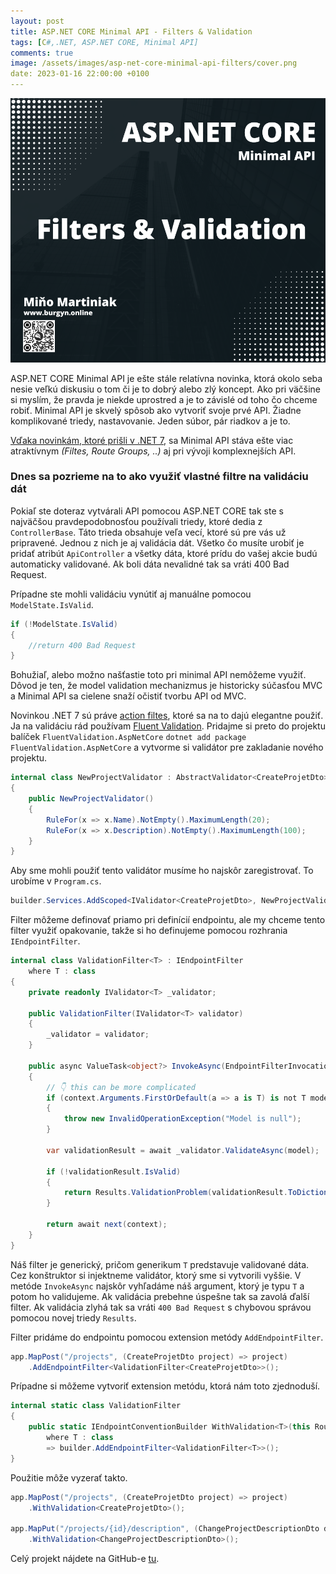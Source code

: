 ```yaml
---
layout: post
title: ASP.NET CORE Minimal API - Filters & Validation
tags: [C#,.NET, ASP.NET CORE, Minimal API]
comments: true
image: /assets/images/asp-net-core-minimal-api-filters/cover.png
date: 2023-01-16 22:00:00 +0100
---
```


![ASP.NET CORE Minimal API - Filters & Validation](/assets/images/asp-net-core-minimal-api-filters/cover.png)

ASP.NET CORE Minimal API je ešte stále relatívna novinka, ktorá okolo seba nesie veľkú diskusiu o tom či je to dobrý alebo zlý koncept.
Ako pri väčšine si myslím, že pravda je niekde uprostred a je to závislé od toho čo chceme robiť. Minimal API je skvelý spôsob ako vytvoriť svoje prvé API. Žiadne komplikované triedy, nastavovanie. Jeden súbor, pár riadkov a je to.

[Vďaka novinkám, ktoré prišli v .NET 7](https://learn.microsoft.com/en-us/aspnet/core/release-notes/aspnetcore-7.0?view=aspnetcore-7.0#minimal-apis), sa Minimal API stáva ešte viac atraktívnym *(Filtes, Route Groups, ..)* aj pri vývoji komplexnejších API.

### Dnes sa pozrieme na to ako využiť vlastné filtre na validáciu dát

Pokiaľ ste doteraz vytvárali API pomocou ASP.NET CORE tak ste s najväčšou pravdepodobnosťou používali triedy, ktoré dedia z `ControllerBase`. Táto trieda obsahuje veľa vecí, ktoré sú pre vás už pripravené. Jednou z nich je aj validácia dát. Všetko čo musíte urobiť je pridať atribút `ApiController` a všetky dáta, ktoré prídu do vašej akcie budú automaticky validované. Ak boli dáta nevalidné tak sa vráti 400 Bad Request.

Prípadne ste mohli validáciu vynútiť aj manuálne pomocou `ModelState.IsValid`.
```csharp
if (!ModelState.IsValid)
{
    //return 400 Bad Request
}
```

Bohužiaľ, alebo možno našťastie toto pri minimal API nemôžeme využiť. Dôvod je ten, že model validation mechanizmus je historicky súčasťou MVC a Minimal API sa cielene snaží očistiť tvorbu API od MVC.

Novinkou .NET 7 sú práve [action filtes](https://learn.microsoft.com/en-us/aspnet/core/fundamentals/minimal-apis/min-api-filters?view=aspnetcore-7.0), ktoré sa na to dajú elegantne použiť.
Ja na validáciu rád používam [Fluent Validation](https://docs.fluentvalidation.net/en/latest/). Pridajme si preto do projektu balíček `FluentValidation.AspNetCore` 
`dotnet add package FluentValidation.AspNetCore` a vytvorme si validátor pre zakladanie nového projektu.

```csharp
internal class NewProjectValidator : AbstractValidator<CreateProjetDto>
{
    public NewProjectValidator()
    {
        RuleFor(x => x.Name).NotEmpty().MaximumLength(20);
        RuleFor(x => x.Description).NotEmpty().MaximumLength(100);
    }
}
```

Aby sme mohli použiť tento validátor musíme ho najskôr zaregistrovať. To urobíme v `Program.cs`.

```csharp
builder.Services.AddScoped<IValidator<CreateProjetDto>, NewProjectValidator>();
```

Filter môžeme definovať priamo pri definícií endpointu, ale my chceme tento filter využiť opakovanie, takže si ho definujeme pomocou rozhrania `IEndpointFilter`.

```csharp
internal class ValidationFilter<T> : IEndpointFilter
    where T : class
{
    private readonly IValidator<T> _validator;

    public ValidationFilter(IValidator<T> validator)
    {
        _validator = validator;
    }

    public async ValueTask<object?> InvokeAsync(EndpointFilterInvocationContext context, EndpointFilterDelegate next)
    {
        // 👇 this can be more complicated
        if (context.Arguments.FirstOrDefault(a => a is T) is not T model)
        {
            throw new InvalidOperationException("Model is null");
        }

        var validationResult = await _validator.ValidateAsync(model);

        if (!validationResult.IsValid)
        {
            return Results.ValidationProblem(validationResult.ToDictionary());
        }

        return await next(context);
    }
}
```

Náš filter je generický, pričom generikum `T` predstavuje validované dáta. Cez konštruktor si injektneme validátor, ktorý sme si vytvorili vyššie. V metóde `InvokeAsync` najskôr vyhľadáme náš argument, ktorý je typu `T` a potom ho validujeme. Ak validácia prebehne úspešne tak sa zavolá ďalší filter. Ak validácia zlyhá tak sa vráti `400 Bad Request` s chybovou správou pomocou novej triedy `Results`.

Filter pridáme do endpointu pomocou extension metódy `AddEndpointFilter`.

```csharp
app.MapPost("/projects", (CreateProjetDto project) => project)
    .AddEndpointFilter<ValidationFilter<CreateProjetDto>>();
```

Prípadne si môžeme vytvoriť extension metódu, ktorá nám toto zjednoduší.

```csharp
internal static class ValidationFilter
{
    public static IEndpointConventionBuilder WithValidation<T>(this RouteHandlerBuilder builder)
        where T : class
        => builder.AddEndpointFilter<ValidationFilter<T>>();
}
```

Použitie môže vyzerať takto.

```csharp
app.MapPost("/projects", (CreateProjetDto project) => project)
    .WithValidation<CreateProjetDto>();

app.MapPut("/projects/{id}/description", (ChangeProjectDescriptionDto description) => description)
    .WithValidation<ChangeProjectDescriptionDto>();
```

Celý projekt nájdete na GitHub-e [tu](https://github.com/Burgyn/Samples.MinimalApiFilters).